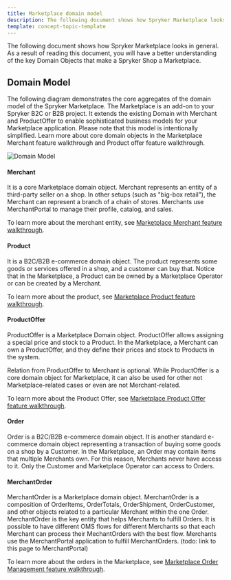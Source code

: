 ```yaml
---
title: Marketplace domain model
description: The following document shows how Spryker Marketplace looks in general. As a result of reading this document, you will have a better understanding of the key Domain Objects that make a Spryker Shop a Marketplace.
template: concept-topic-template
---
```

The following document shows how Spryker Marketplace looks in general. As a result of reading this document, you will have a better understanding of the key Domain Objects that make a Spryker Shop a Marketplace.
 
## Domain Model
The following diagram demonstrates the core aggregates of the domain model of the Spryker Marketplace.
The Marketplace is an add-on to your Spryker B2C or B2B project.
It extends the existing Domain with Merchant and ProductOffer to enable sophisticated business models for your Marketplace application. 
Please note that this model is intentionally simplified. Learn more about core domain objects in the Marketplace Merchant feature walkthrough and Product offer feature walkthrough.

![Domain Model](https://confluence-connect.gliffy.net/embed/image/02c4183f-2823-4371-ba91-aa5f9585998b.png?utm_medium=live&utm_source=custom)

#### Merchant
It is a core Marketplace domain object. Merchant represents an entity of a third-party seller on a shop. In other setups (such as "big-box retail"), the Merchant can represent a branch of a chain of stores.
Merchants use MerchantPortal to manage their profile, catalog, and sales. 

To learn more about the merchant entity, see [Marketplace Merchant feature walkthrough](/docs/marketplace/dev/feature-walkthroughs/{{page.version}}/marketplace-merchant-feature-walkthrough.html).

#### Product
It is a B2C/B2B e-commerce domain object. The product represents some goods or services offered in a shop, and a customer can buy that. Notice that in the Marketplace, a Product can be owned by a Marketplace Operator or can be created by a Merchant.

To learn more about the product, see [Marketplace Product feature walkthrough](/docs/marketplace/dev/feature-walkthroughs/{{page.version}}/marketplace-product-feature-walkthrough.html).

#### ProductOffer
ProductOffer is a Marketplace Domain object. ProductOffer allows assigning a special price and stock to a Product. In the Marketplace, a Merchant can own a ProductOffer, and they define their prices and stock to Products in the system.

Relation from ProductOffer to Merchant is optional. While ProductOffer is a core domain object for Marketplace, it can also be used for other not Marketplace-related cases or even are not Merchant-related.

To learn more about the Product Offer, see [Marketplace Product Offer feature walkthrough](/docs/marketplace/dev/feature-walkthroughs/{{page.version}}/marketplace-product-offer-feature-walkthrough/marketplace-product-offer-feature-walkthrough.html).

#### Order 
Order is a B2C/B2B e-commerce domain object. It is another standard e-commerce domain object representing a transaction of buying some goods on a shop by a Customer. In the Marketplace, an Order may contain items that multiple Merchants own. For this reason, Merchants never have access to it. Only the Customer and Marketplace Operator can access to Orders.

#### MerchantOrder 
MerchantOrder is a Marketplace domain object. MerchantOrder is a composition of OrderItems, OrderTotals, OrderShipment, OrderCustomer, and other objects related to a particular Merchant within the one Order. MerchantOrder is the key entity that helps Merchants to fulfill Orders. It is possible to have different OMS flows for different Merchants so that each Merchant can process their MechantOrders with the best flow. Merchants use the MerchantPortal application to fulfill MerchantOrders. (todo: link to this page to MerchantPortal)

 
To learn more about the orders in the Marketplace, see [Marketplace Order Management feature walkthrough](/docs/marketplace/dev/feature-walkthroughs/{{page.version}}/marketplace-order-management-feature-walkthrough.html).

